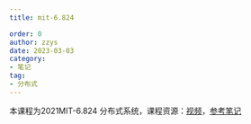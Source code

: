 ```yaml
---
title: mit-6.824

order: 0
author: zzys
date: 2023-03-03
category:
- 笔记
tag:
- 分布式
---
```


本课程为2021MIT-6.824 分布式系统，课程资源：[视频](https://www.bilibili.com/video/BV16f4y1z7kn)，[参考笔记](https://ashiamd.github.io/docsify-notes/#/study/分布式策略/MIT6.824网课学习笔记-01)
